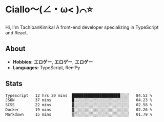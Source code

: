 # Ciallo～(∠・ω< )⌒⭐️

Hi, I'm TachibanKimika! A front-end developer specializing in TypeScript and React.

## About
- **Hobbies:** **エロゲー**, **エロゲー**, **エロゲー**
- **Languages:** TypeScript, ~~Ren’Py~~

## Stats
<!--START_SECTION:waka-->

```txt
TypeScript   12 hrs 20 mins  █████████████████████░░░░   84.52 %
JSON         37 mins         █░░░░░░░░░░░░░░░░░░░░░░░░   04.23 %
SCSS         22 mins         ▓░░░░░░░░░░░░░░░░░░░░░░░░   02.58 %
Docker       19 mins         ▓░░░░░░░░░░░░░░░░░░░░░░░░   02.26 %
Markdown     15 mins         ▒░░░░░░░░░░░░░░░░░░░░░░░░   01.79 %
```

<!--END_SECTION:waka-->

<!-- ![Metrics](https://metrics.lecoq.io/TachibanaKimika?template=classic&base.activity=0&base.community=0&base.repositories=0&languages=1&isocalendar=1&isocalendar.duration=half-year&languages.limit=8&languages.sections=most-used&languages.colors=github&languages.threshold=0%25&languages.indepth=false&languages.recent.load=300&languages.recent.days=14&config.timezone=Asia%2FShanghai)
 -->
